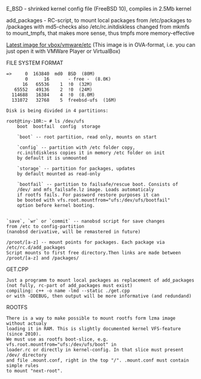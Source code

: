 E_BSD - shrinked kernel config file (FreeBSD 10), compiles in 2.5Mb kernel

add_packages - RC-script, to mount local packages from /etc/packages 
    to /packages with md5-checks
also /etc/rc.initdiskless changed from mkmfs to mount_tmpfs, 
    that makes more sense, thus tmpfs more memory-effective

[Latest image for vbox/vmware/etc](https://drive.google.com/open?id=0ByknFNFrcMHmdkRWUlNZM1NuX0E&authuser=0) (This image is in OVA-format, i.e. you can just open it with VMWare Player or VirtualBox)

FILE SYSTEM FORMAT

    =>     0  163840  md0  BSD  (80M)
           0      16       - free -  (8.0K)
          16   65536    1  !0  (32M)
       65552   49136    2  !0  (24M)
      114688   16384    4  !0  (8.0M)
      131072   32768    5  freebsd-ufs  (16M)

    Disk is being divided in 4 partitions: 

    root@tiny-10R:~ # ls /dev/ufs
        boot  bootfail  config  storage 

        `boot` -- root partition, read only, mounts on start

        `config` -- partition with /etc folder copy, 
        rc.initdiskless copies it in memory /etc folder on init
        by default it is unmounted

        `storage` -- partition for packages, updates
        by default mounted as read-only

        `bootfail` -- partition to failsafe/rescue boot. Consists of
        /dev/ and mfs_failsafe.lz image. Loads automaticaly
        if rootfs fails. For password restore purposes it can
        be booted with vfs.root.mountfrom="ufs:/dev/ufs/bootfail"
        option before kernel booting.


    `save`, `wr` or `commit` -- nanobsd script for save changes 
    from /etc to config-partition
    (nanobsd derivative, will be remastered in future)

    /proot/[a-z] -- mount points for packages. Each package via /etc/rc.d/add_packages
    Script mounts to first free directory.Then links are made between /proot/[a-z] and /packages/

GET.CPP

    Just a programm to mount local packages as replacement of add_packages
    (not fully, rc-part of add_packages must exist)
    compiling: c++ -o name -lmd --static ./get.cpp
    or with -DDEBUG, then output will be more informative (and redundand)

ROOTFS

    There is a way to make possible to mount rootfs form lzma image without actualy
    loading it in RAM. This is slightly documented kernel VFS-feature (since 2010).
    We must use as rootfs boot-slice, e.g. vfs.root.mountfrom="ufs:/dev/ufs/boot" in
    loader.rc or directly in kernel-config. In that slice must present /dev/ directory
    and file .mount.conf, right in the top "/". .mount.conf must contain simple rules
    to mount "next-root".
